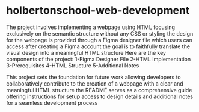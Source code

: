 # holbertonschool-web-development
The project involves implementing a webpage using HTML focusing exclusively on the semantic structure without any CSS or styling the design for the webpage is provided through a Figma designer file which users can access after creating a Figma account the goal is to faithfully translate the visual design into a meaningful HTML structure
Here are the key components of the project:
1-Figma Designer File
2-HTML Implementation
3-Prerequisites
4-HTML Structure
5-Additional Notes

This project sets the foundation for future work allowing developers to collaboratively contribute to the creation of a webpage with a clear and meaningful HTML structure the README serves as a comprehensive guide offering instructions for setup access to design details and additional notes for a seamless development process